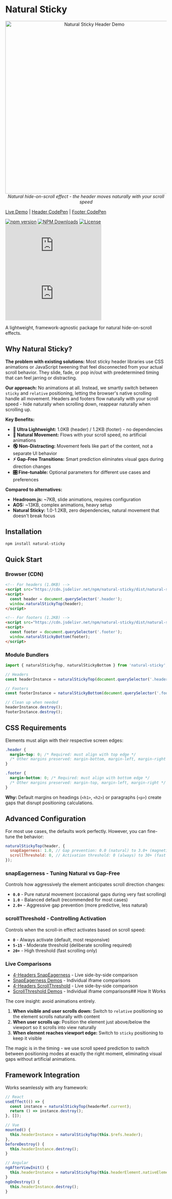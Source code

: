 # Natural Sticky

<div align="center">
  <img src="https://github.kadykov.com/natural-sticky/demo/header-1080p.webp" alt="Natural Sticky Header Demo" width="540" />
  <br>
  <em>Natural hide-on-scroll effect - the header moves naturally with your scroll speed</em>
</div>

[Live Demo](https://github.kadykov.com/natural-sticky/) | [Header CodePen](https://codepen.io/kadykov/pen/emprNoY) | [Footer CodePen](https://codepen.io/kadykov/pen/WbQJQjq)

[![npm version](https://badge.fury.io/js/natural-sticky.svg)](https://badge.fury.io/js/natural-sticky)
[![NPM Downloads](https://img.shields.io/npm/dw/natural-sticky)](https://badge.fury.io/js/natural-sticky)
[![License](https://img.shields.io/npm/l/natural-sticky)](https://opensource.org/licenses/MIT)
[![Gzip Size](https://img.badgesize.io/https://cdn.jsdelivr.net/npm/natural-sticky/dist/natural-sticky.top.min.js?compression=gzip)](https://cdn.jsdelivr.net/npm/natural-sticky/dist/)
[![Minified Size](https://img.badgesize.io/https://cdn.jsdelivr.net/npm/natural-sticky/dist/natural-sticky.top.min.js)](https://cdn.jsdelivr.net/npm/natural-sticky/dist/)

A lightweight, framework-agnostic package for natural hide-on-scroll effects.

## Why Natural Sticky?

**The problem with existing solutions:** Most sticky header libraries use CSS animations or JavaScript tweening that feel disconnected from your actual scroll behavior. They slide, fade, or pop in/out with predetermined timing that can feel jarring or distracting.

**Our approach:** No animations at all. Instead, we smartly switch between `sticky` and `relative` positioning, letting the browser's native scrolling handle all movement. Headers and footers flow naturally with your scroll speed - hide naturally when scrolling down, reappear naturally when scrolling up.

**Key Benefits:**

- **🚀 Ultra Lightweight:** 1.0KB (header) / 1.2KB (footer) - no dependencies
- **🎯 Natural Movement:** Flows with your scroll speed, no artificial animations
- **🔇 Non-Distracting:** Movement feels like part of the content, not a separate UI behavior
- **⚡ Gap-Free Transitions:** Smart prediction eliminates visual gaps during direction changes
- **🎛️ Fine-tunable:** Optional parameters for different use cases and preferences

**Compared to alternatives:**

- **Headroom.js:** ~7KB, slide animations, requires configuration
- **AOS:** ~13KB, complex animations, heavy setup
- **Natural Sticky:** 1.0-1.2KB, zero dependencies, natural movement that doesn't break focus

## Installation

```bash
npm install natural-sticky
```

## Quick Start

### Browser (CDN)

```html
<!-- For headers (1.0KB) -->
<script src="https://cdn.jsdelivr.net/npm/natural-sticky/dist/natural-sticky.top.min.js"></script>
<script>
  const header = document.querySelector('.header');
  window.naturalStickyTop(header);
</script>

<!-- For footers (1.2KB) -->
<script src="https://cdn.jsdelivr.net/npm/natural-sticky/dist/natural-sticky.bottom.min.js"></script>
<script>
  const footer = document.querySelector('.footer');
  window.naturalStickyBottom(footer);
</script>
```

### Module Bundlers

```javascript
import { naturalStickyTop, naturalStickyBottom } from 'natural-sticky';

// Headers
const headerInstance = naturalStickyTop(document.querySelector('.header'));

// Footers
const footerInstance = naturalStickyBottom(document.querySelector('.footer'));

// Clean up when needed
headerInstance.destroy();
footerInstance.destroy();
```

## CSS Requirements

Elements must align with their respective screen edges:

```css
.header {
  margin-top: 0; /* Required: must align with top edge */
  /* Other margins preserved: margin-bottom, margin-left, margin-right */
}

.footer {
  margin-bottom: 0; /* Required: must align with bottom edge */
  /* Other margins preserved: margin-top, margin-left, margin-right */
}
```

**Why:** Default margins on headings (`<h1>`, `<h2>`) or paragraphs (`<p>`) create gaps that disrupt positioning calculations.

## Advanced Configuration

For most use cases, the defaults work perfectly. However, you can fine-tune the behavior:

```javascript
naturalStickyTop(header, {
  snapEagerness: 1.0, // Gap prevention: 0.0 (natural) to 3.0+ (magnetic)
  scrollThreshold: 0, // Activation threshold: 0 (always) to 30+ (fast scroll only)
});
```

### snapEagerness - Tuning Natural vs Gap-Free

Controls how aggressively the element anticipates scroll direction changes:

- **`0.0`** - Pure natural movement (occasional gaps during very fast scrolling)
- **`1.0`** - Balanced default (recommended for most cases)
- **`2.0+`** - Aggressive gap prevention (more predictive, less natural)

### scrollThreshold - Controlling Activation

Controls when the scroll-in effect activates based on scroll speed:

- **`0`** - Always activate (default, most responsive)
- **`5-15`** - Moderate threshold (deliberate scrolling required)
- **`20+`** - High threshold (fast scrolling only)

### Live Comparisons

- [4-Headers SnapEagerness](https://github.kadykov.com/natural-sticky/demo/multi-header-snap.html) - Live side-by-side comparison
- [SnapEagerness Demos](https://github.kadykov.com/natural-sticky/demo/comparison-snap.html) - Individual iframe comparisons
- [4-Headers ScrollThreshold](https://github.kadykov.com/natural-sticky/demo/multi-header-threshold.html) - Live side-by-side comparison
- [ScrollThreshold Demos](https://github.kadykov.com/natural-sticky/demo/comparison-threshold.html) - Individual iframe comparisons## How It Works

The core insight: avoid animations entirely.

1. **When visible and user scrolls down:** Switch to `relative` positioning so the element scrolls naturally with content
2. **When user scrolls up:** Position the element just above/below the viewport so it scrolls into view naturally
3. **When element reaches viewport edge:** Switch to `sticky` positioning to keep it visible

The magic is in the timing - we use scroll speed prediction to switch between positioning modes at exactly the right moment, eliminating visual gaps without artificial animations.

## Framework Integration

Works seamlessly with any framework:

```javascript
// React
useEffect(() => {
  const instance = naturalStickyTop(headerRef.current);
  return () => instance.destroy();
}, []);

// Vue
mounted() {
  this.headerInstance = naturalStickyTop(this.$refs.header);
},
beforeDestroy() {
  this.headerInstance.destroy();
}

// Angular
ngAfterViewInit() {
  this.headerInstance = naturalStickyTop(this.headerElement.nativeElement);
}
ngOnDestroy() {
  this.headerInstance.destroy();
}
```
